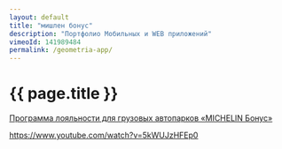 ```yaml
---
layout: default
title: "мишлен бонус"
description: "Портфолио Мобильных и WEB приложений"
vimeoId: 141989484
permalink: /geometria-app/
---
```


# {{ page.title }}

[Программа лояльности для грузовых автопарков «MICHELIN Бонус»](https://media.michelin.ru/navi/programma-loyalnosti-dlya-gruzovih-avtoparkov-michelin-bonus/)

https://www.youtube.com/watch?v=5kWUJzHFEp0
